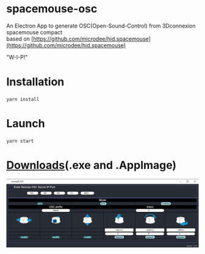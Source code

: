 # spacemouse-osc

An Electron App to generate OSC(Open-Sound-Control) from 3Dconnexion spacemouse compact  \
based on [https://github.com/microdee/hid.spacemouse](https://github.com/microdee/hid.spacemouse) 

"W-I-P!" 

# Installation 
`yarn install`

# Launch
`yarn start`


# [Downloads](https://github.com/dewiweb/spacemouse-osc/releases)(.exe and .AppImage) 


![Screenshot](/src/assets/screenshot.png)

